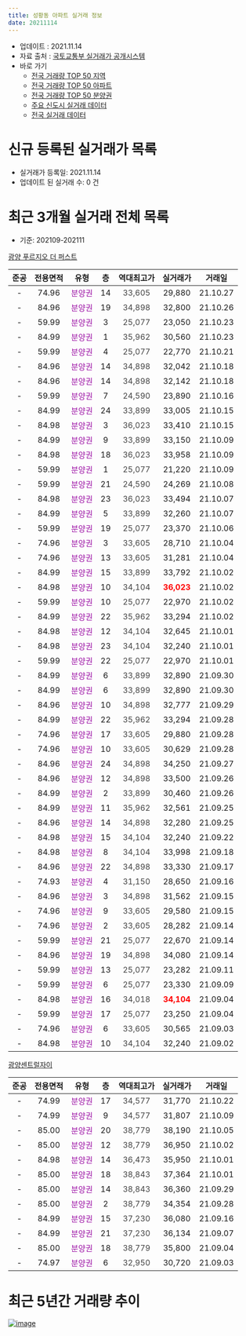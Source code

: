 ```yaml
---
title: 성황동 아파트 실거래 정보
date: 20211114
---
```


* 업데이트 : 2021.11.14
* 자료 출처 : [국토교통부 실거래가 공개시스템](http://rt.molit.go.kr)
* 바로 가기
    * [전국 거래량 TOP 50 지역](https://apt-info.github.io/apt-trade-info/tr)
    * [전국 거래량 TOP 50 아파트](https://apt-info.github.io/apt-trade-info/ta)
    * [전국 거래량 TOP 50 분양권](https://apt-info.github.io/apt-trade-info/tb)
    * [주요 신도시 실거래 데이터](https://apt-info.github.io/apt-trade-info/newtown)
    * [전국 실거래 데이터](https://apt-info.github.io/apt-trade-info/all)



<script async src="https://pagead2.googlesyndication.com/pagead/js/adsbygoogle.js"></script>
<!-- 기본광고 -->
<ins class="adsbygoogle"
     style="display:block"
     data-ad-client="ca-pub-1142216861245946"
     data-ad-slot="4805727019"
     data-ad-format="auto"
     data-full-width-responsive="true"></ins>
<script>
     (adsbygoogle = window.adsbygoogle || []).push({});
</script>


# 신규 등록된 실거래가 목록

* 실거래가 등록일: 2021.11.14
* 업데이트 된 실거래 수: 0 건




<script async src="https://pagead2.googlesyndication.com/pagead/js/adsbygoogle.js"></script>
<!-- 기본광고 -->
<ins class="adsbygoogle"
     style="display:block"
     data-ad-client="ca-pub-1142216861245946"
     data-ad-slot="4805727019"
     data-ad-format="auto"
     data-full-width-responsive="true"></ins>
<script>
     (adsbygoogle = window.adsbygoogle || []).push({});
</script>


# 최근 3개월 실거래 전체 목록
* 기준: 202109-202111


[광양 푸르지오 더 퍼스트](https://search.naver.com/search.naver?query=%EA%B4%91%EC%96%91+%ED%91%B8%EB%A5%B4%EC%A7%80%EC%98%A4+%EB%8D%94+%ED%8D%BC%EC%8A%A4%ED%8A%B8)

|준공|전용면적|유형|층|역대최고가|실거래가|거래일|
|:---:|:---:|:---:|:---:|:---:|:---:|:---:|
|-|74.96|<span style="color:#9C11A5">분양권</span>|14|<span style="color:#444444">33,605</span>|29,880|21.10.27|
|-|84.96|<span style="color:#9C11A5">분양권</span>|19|<span style="color:#444444">34,898</span>|32,800|21.10.26|
|-|59.99|<span style="color:#9C11A5">분양권</span>|3|<span style="color:#444444">25,077</span>|23,050|21.10.23|
|-|84.99|<span style="color:#9C11A5">분양권</span>|1|<span style="color:#444444">35,962</span>|30,560|21.10.23|
|-|59.99|<span style="color:#9C11A5">분양권</span>|4|<span style="color:#444444">25,077</span>|22,770|21.10.21|
|-|84.96|<span style="color:#9C11A5">분양권</span>|14|<span style="color:#444444">34,898</span>|32,042|21.10.18|
|-|84.96|<span style="color:#9C11A5">분양권</span>|14|<span style="color:#444444">34,898</span>|32,142|21.10.18|
|-|59.99|<span style="color:#9C11A5">분양권</span>|7|<span style="color:#444444">24,590</span>|23,890|21.10.16|
|-|84.99|<span style="color:#9C11A5">분양권</span>|24|<span style="color:#444444">33,899</span>|33,005|21.10.15|
|-|84.98|<span style="color:#9C11A5">분양권</span>|3|<span style="color:#444444">36,023</span>|33,410|21.10.15|
|-|84.99|<span style="color:#9C11A5">분양권</span>|9|<span style="color:#444444">33,899</span>|33,150|21.10.09|
|-|84.98|<span style="color:#9C11A5">분양권</span>|18|<span style="color:#444444">36,023</span>|33,958|21.10.09|
|-|59.99|<span style="color:#9C11A5">분양권</span>|1|<span style="color:#444444">25,077</span>|21,220|21.10.09|
|-|59.99|<span style="color:#9C11A5">분양권</span>|21|<span style="color:#444444">24,590</span>|24,269|21.10.08|
|-|84.98|<span style="color:#9C11A5">분양권</span>|23|<span style="color:#444444">36,023</span>|33,494|21.10.07|
|-|84.99|<span style="color:#9C11A5">분양권</span>|5|<span style="color:#444444">33,899</span>|32,260|21.10.07|
|-|59.99|<span style="color:#9C11A5">분양권</span>|19|<span style="color:#444444">25,077</span>|23,370|21.10.06|
|-|74.96|<span style="color:#9C11A5">분양권</span>|3|<span style="color:#444444">33,605</span>|28,710|21.10.04|
|-|74.96|<span style="color:#9C11A5">분양권</span>|13|<span style="color:#444444">33,605</span>|31,281|21.10.04|
|-|84.99|<span style="color:#9C11A5">분양권</span>|15|<span style="color:#444444">33,899</span>|33,792|21.10.02|
|-|84.98|<span style="color:#9C11A5">분양권</span>|10|<span style="color:#444444">34,104</span>|<b><span style="color:#FF0000">36,023</span></b>|21.10.02|
|-|59.99|<span style="color:#9C11A5">분양권</span>|10|<span style="color:#444444">25,077</span>|22,970|21.10.02|
|-|84.99|<span style="color:#9C11A5">분양권</span>|22|<span style="color:#444444">35,962</span>|33,294|21.10.02|
|-|84.98|<span style="color:#9C11A5">분양권</span>|12|<span style="color:#444444">34,104</span>|32,645|21.10.01|
|-|84.98|<span style="color:#9C11A5">분양권</span>|23|<span style="color:#444444">34,104</span>|32,240|21.10.01|
|-|59.99|<span style="color:#9C11A5">분양권</span>|22|<span style="color:#444444">25,077</span>|22,970|21.10.01|
|-|84.99|<span style="color:#9C11A5">분양권</span>|6|<span style="color:#444444">33,899</span>|32,890|21.09.30|
|-|84.99|<span style="color:#9C11A5">분양권</span>|6|<span style="color:#444444">33,899</span>|32,890|21.09.30|
|-|84.96|<span style="color:#9C11A5">분양권</span>|10|<span style="color:#444444">34,898</span>|32,777|21.09.29|
|-|84.99|<span style="color:#9C11A5">분양권</span>|22|<span style="color:#444444">35,962</span>|33,294|21.09.28|
|-|74.96|<span style="color:#9C11A5">분양권</span>|17|<span style="color:#444444">33,605</span>|29,880|21.09.28|
|-|74.96|<span style="color:#9C11A5">분양권</span>|10|<span style="color:#444444">33,605</span>|30,629|21.09.28|
|-|84.96|<span style="color:#9C11A5">분양권</span>|24|<span style="color:#444444">34,898</span>|34,250|21.09.27|
|-|84.96|<span style="color:#9C11A5">분양권</span>|12|<span style="color:#444444">34,898</span>|33,500|21.09.26|
|-|84.99|<span style="color:#9C11A5">분양권</span>|2|<span style="color:#444444">33,899</span>|30,460|21.09.26|
|-|84.99|<span style="color:#9C11A5">분양권</span>|11|<span style="color:#444444">35,962</span>|32,561|21.09.25|
|-|84.96|<span style="color:#9C11A5">분양권</span>|14|<span style="color:#444444">34,898</span>|32,280|21.09.25|
|-|84.98|<span style="color:#9C11A5">분양권</span>|15|<span style="color:#444444">34,104</span>|32,240|21.09.22|
|-|84.98|<span style="color:#9C11A5">분양권</span>|8|<span style="color:#444444">34,104</span>|33,998|21.09.18|
|-|84.96|<span style="color:#9C11A5">분양권</span>|22|<span style="color:#444444">34,898</span>|33,330|21.09.17|
|-|74.93|<span style="color:#9C11A5">분양권</span>|4|<span style="color:#444444">31,150</span>|28,650|21.09.16|
|-|84.96|<span style="color:#9C11A5">분양권</span>|3|<span style="color:#444444">34,898</span>|31,562|21.09.15|
|-|74.96|<span style="color:#9C11A5">분양권</span>|9|<span style="color:#444444">33,605</span>|29,580|21.09.15|
|-|74.96|<span style="color:#9C11A5">분양권</span>|2|<span style="color:#444444">33,605</span>|28,282|21.09.14|
|-|59.99|<span style="color:#9C11A5">분양권</span>|21|<span style="color:#444444">25,077</span>|22,670|21.09.14|
|-|84.96|<span style="color:#9C11A5">분양권</span>|19|<span style="color:#444444">34,898</span>|34,080|21.09.14|
|-|59.99|<span style="color:#9C11A5">분양권</span>|13|<span style="color:#444444">25,077</span>|23,282|21.09.11|
|-|59.99|<span style="color:#9C11A5">분양권</span>|6|<span style="color:#444444">25,077</span>|23,330|21.09.09|
|-|84.98|<span style="color:#9C11A5">분양권</span>|16|<span style="color:#444444">34,018</span>|<b><span style="color:#FF0000">34,104</span></b>|21.09.04|
|-|59.99|<span style="color:#9C11A5">분양권</span>|17|<span style="color:#444444">25,077</span>|23,250|21.09.04|
|-|74.96|<span style="color:#9C11A5">분양권</span>|6|<span style="color:#444444">33,605</span>|30,565|21.09.03|
|-|84.98|<span style="color:#9C11A5">분양권</span>|10|<span style="color:#444444">34,104</span>|32,240|21.09.02|


<script async src="https://pagead2.googlesyndication.com/pagead/js/adsbygoogle.js"></script>
<!-- 기본광고 -->
<ins class="adsbygoogle"
     style="display:block"
     data-ad-client="ca-pub-1142216861245946"
     data-ad-slot="4805727019"
     data-ad-format="auto"
     data-full-width-responsive="true"></ins>
<script>
     (adsbygoogle = window.adsbygoogle || []).push({});
</script>


[광양센트럴자이](https://search.naver.com/search.naver?query=%EA%B4%91%EC%96%91%EC%84%BC%ED%8A%B8%EB%9F%B4%EC%9E%90%EC%9D%B4)

|준공|전용면적|유형|층|역대최고가|실거래가|거래일|
|:---:|:---:|:---:|:---:|:---:|:---:|:---:|
|-|74.99|<span style="color:#9C11A5">분양권</span>|17|<span style="color:#444444">34,577</span>|31,770|21.10.22|
|-|74.99|<span style="color:#9C11A5">분양권</span>|9|<span style="color:#444444">34,577</span>|31,807|21.10.09|
|-|85.00|<span style="color:#9C11A5">분양권</span>|20|<span style="color:#444444">38,779</span>|38,190|21.10.05|
|-|85.00|<span style="color:#9C11A5">분양권</span>|12|<span style="color:#444444">38,779</span>|36,950|21.10.02|
|-|84.98|<span style="color:#9C11A5">분양권</span>|14|<span style="color:#444444">36,473</span>|35,950|21.10.01|
|-|85.00|<span style="color:#9C11A5">분양권</span>|18|<span style="color:#444444">38,843</span>|37,364|21.10.01|
|-|85.00|<span style="color:#9C11A5">분양권</span>|14|<span style="color:#444444">38,843</span>|36,360|21.09.29|
|-|85.00|<span style="color:#9C11A5">분양권</span>|2|<span style="color:#444444">38,779</span>|34,354|21.09.28|
|-|84.99|<span style="color:#9C11A5">분양권</span>|15|<span style="color:#444444">37,230</span>|36,080|21.09.16|
|-|84.99|<span style="color:#9C11A5">분양권</span>|21|<span style="color:#444444">37,230</span>|36,134|21.09.07|
|-|85.00|<span style="color:#9C11A5">분양권</span>|18|<span style="color:#444444">38,779</span>|35,800|21.09.04|
|-|74.97|<span style="color:#9C11A5">분양권</span>|6|<span style="color:#444444">32,950</span>|30,720|21.09.03|



<script async src="https://pagead2.googlesyndication.com/pagead/js/adsbygoogle.js"></script>
<!-- 기본광고 -->
<ins class="adsbygoogle"
     style="display:block"
     data-ad-client="ca-pub-1142216861245946"
     data-ad-slot="4805727019"
     data-ad-format="auto"
     data-full-width-responsive="true"></ins>
<script>
     (adsbygoogle = window.adsbygoogle || []).push({});
</script>


# 최근 5년간 거래량 추이


<div style="width:100%;">
    <canvas id="deal_progress" height="200"></canvas>
</div>

<script>
new Chart(document.getElementById("deal_progress"), {
    type: 'line',
    data: {
        labels: ['19.09','19.10','19.11','19.12','20.01','20.02','20.03','20.04','20.05','20.06','20.07','20.08','20.09','20.10','20.11','20.12','21.01','21.02','21.03','21.04','21.05','21.06','21.07','21.08','21.09','21.10'],
        datasets: [{
            label: '매매/분양권',
            data: [88,108,18,23,22,45,59,52,28,42,201,76,34,23,54,39,7,12,15,9,22,18,16,24,32,32],
            borderColor: "rgba(66, 133, 243, 1)",
            backgroundColor: "rgba(66, 133, 243, 0.05)",
            borderWidth: 1,
            pointRadius: 0,
            fill: false,
            lineTension: 0
        },{
            label: '전/월세',
            data: [0,0,0,0,0,0,0,0,0,0,0,0,0,0,0,0,0,0,0,0,0,0,0,0,0,0],
            borderColor: "rgba(255, 90, 0, 1)",
            backgroundColor: "rgba(255, 90, 0, 0.05)",
            borderWidth: 1,
            pointRadius: 0,
            fill: false,
            lineTension: 0
        },{
            label: '합계',
            data: [88,108,18,23,22,45,59,52,28,42,201,76,34,23,54,39,7,12,15,9,22,18,16,24,32,32],
            borderColor: "rgba(0, 0, 0, 1)",
            backgroundColor: "rgba(0, 0, 0, 0.03)",
            borderWidth: 0.1,
            pointRadius: 0,
            fill: true,
            lineTension: 0
        }
        ]
    },
    options: {
        responsive: true,
        title: {
            display: false
        },
        tooltips: {
            mode: 'index',
            intersect: false
        },
        hover: {
            mode: 'nearest',
            intersect: true
        },
        scales: {
            xAxes: [{
                display: true,
                scaleLabel: {
                    display: true,
                    labelString: '년/월'
                }
            }],
            yAxes: [{
                display: true,
                ticks: {
                    suggestedMin: 0,
                },
                scaleLabel: {
                    display: true,
                    labelString: '실거래 수'
                }
            }]
        }
    }
});

</script>


[![image](https://apt-info.github.io/images/2020-01-03-apt-trade-info/1024x500.png)](https://play.google.com/store/apps/details?id=com.aptinfo.apttradeinfo)

